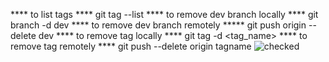 **** to list tags ****
git tag --list
**** to remove dev branch locally ****
git branch -d dev
**** to remove dev branch remotely *****
git push origin --delete dev
**** to remove tag locally ****
git tag -d <tag_name>
**** to remove tag remotely ****
git push --delete origin tagname
![checked](https://user-images.githubusercontent.com/96909188/147853114-fc61e6dc-6e01-4cc6-802f-43c29445e15c.png)
